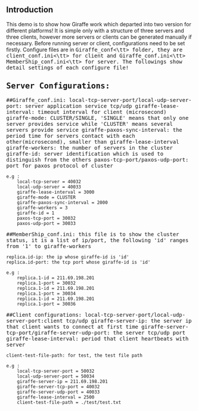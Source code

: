 Introduction
---------------
This demo is to show how Giraffe work which departed into two version for different platforms!
It is simple only with a structure of three servers and three clients, however more servers or
clients can be generated manually if necessary. Before running server or client, configurations need to be set firstly.
Configure files are in <tt>Giraffe_conf<\tt> folder, they are  <tt>client_conf.ini<\tt> for client and <tt>Giraffe_conf.ini<\tt> <tt>MemberShip_conf.ini<\tt>
for server. The followings show detail settings of each configure file!

Server Configurations:
---------------
##Giraffe_conf.ini:
	local-tcp-server-port/local-udp-server-port: server application service tcp/udp
	giraffe-lease-interval: timeout interval for client (microsecond)
	giraffe-mode: CLUSTER/SINGLE, 'SINGLE' means that only one server provides service while 'CLUSTER' means several servers provide service
	giraffe-paxos-sync-interval: the period time for servers contact with each other(microsecond), smaller than giraffe-lease-interval
	giraffe-workers: the number of servers in the cluster
	giraffe-id: server identification which is used to distinguish from the others
	paxos-tcp-port/paxos-udp-port: port for paxos protocol of cluster

	e.g :
		local-tcp-server = 40032
		local-udp-server = 40033
		giraffe-lease-interval = 3000
		giraffe-mode = CLUSTER
		giraffe-paxos-sync-interval = 2000
		giraffe-workers = 3
		giraffe-id = 1
		paxos-tcp-port = 30032
		paxos-udp-port = 30033

##MemberShip_conf.ini:
this file is to show the cluster status, it is a list of ip/port, the following 'id' ranges from '1' to giraffe-workers

	replica.id-ip: the ip whose giraffe-id is 'id'
	replica.id-port: the tcp port whose giraffe-id is 'id'

	e.g :
		replica.1-id = 211.69.198.201
		replica.1-port = 30032
		replica.1-id = 211.69.198.201
		replica.1-port = 30034
		replica.1-id = 211.69.198.201
		replica.1-port = 30036

##Client configurations:
	local-tcp-server-port/local-udp-server-port:client tcp/udp
	giraffe-server-ip: the server ip that client wants to connect at first time
	giraffe-server-tcp-port/giraffe-server-udp-port: the server tcp/udp port
	giraffe-lease-interval: period that client heartbeats with server

	client-test-file-path: for test, the test file path

	e.g :
		local-tcp-server-port = 50032
		local-udp-server-port = 50034
		giraffe-server-ip = 211.69.198.201
		giraffe-server-tcp-port = 40032
		giraffe-server-udp-port = 40033
		giraffe-lease-interval = 2500
		client-test-file-path = ./test/test.txt
